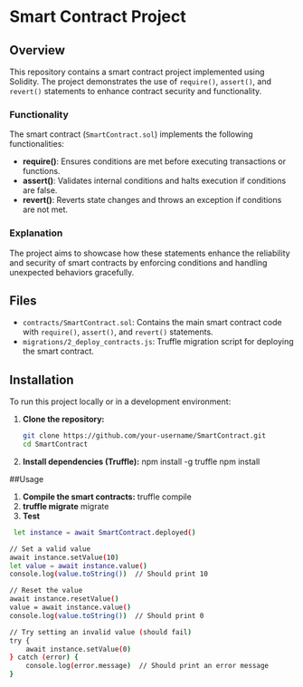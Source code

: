 # Smart Contract Project

## Overview

This repository contains a smart contract project implemented using Solidity. The project demonstrates the use of `require()`, `assert()`, and `revert()` statements to enhance contract security and functionality.

### Functionality

The smart contract (`SmartContract.sol`) implements the following functionalities:

- **require()**: Ensures conditions are met before executing transactions or functions.
- **assert()**: Validates internal conditions and halts execution if conditions are false.
- **revert()**: Reverts state changes and throws an exception if conditions are not met.

### Explanation

The project aims to showcase how these statements enhance the reliability and security of smart contracts by enforcing conditions and handling unexpected behaviors gracefully.

## Files

- `contracts/SmartContract.sol`: Contains the main smart contract code with `require()`, `assert()`, and `revert()` statements.
- `migrations/2_deploy_contracts.js`: Truffle migration script for deploying the smart contract.

## Installation

To run this project locally or in a development environment:

1. **Clone the repository:**

   ```bash
   git clone https://github.com/your-username/SmartContract.git
   cd SmartContract
   
2. **Install dependencies (Truffle):**
npm install -g truffle
npm install

##Usage
1. **Compile the smart contracts:**
   truffle compile
2. **truffle migrate**
   migrate
3. **Test**
```bash
 let instance = await SmartContract.deployed()

// Set a valid value
await instance.setValue(10)
let value = await instance.value()
console.log(value.toString())  // Should print 10

// Reset the value
await instance.resetValue()
value = await instance.value()
console.log(value.toString())  // Should print 0

// Try setting an invalid value (should fail)
try {
    await instance.setValue(0)
} catch (error) {
    console.log(error.message)  // Should print an error message
}


